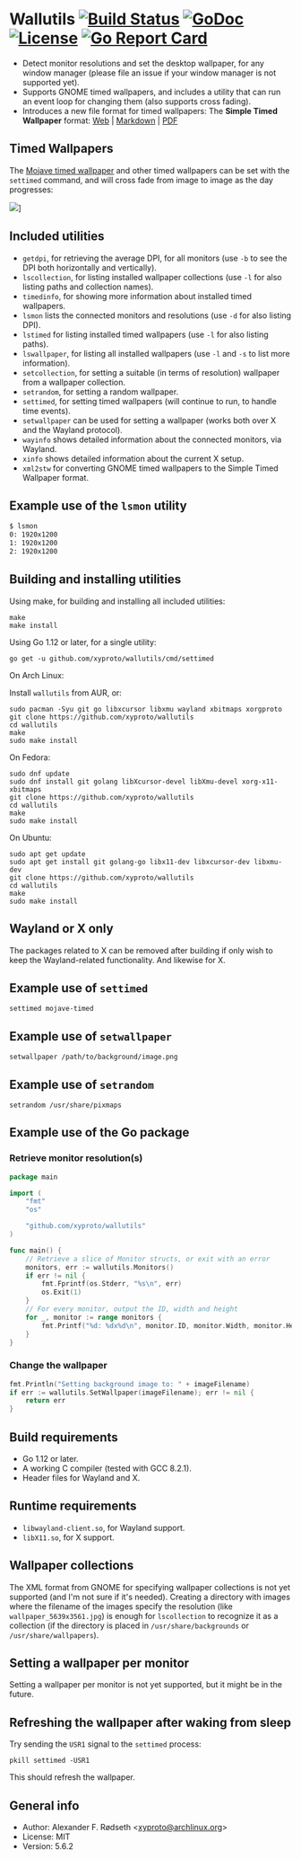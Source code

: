 # Wallutils [![Build Status](https://travis-ci.org/xyproto/wallutils.svg?branch=master)](https://travis-ci.org/xyproto/wallutils) [![GoDoc](https://godoc.org/github.com/xyproto/wallutils?status.svg)](http://godoc.org/github.com/xyproto/wallutils) [![License](http://img.shields.io/badge/license-MIT-green.svg?style=flat)](https://raw.githubusercontent.com/xyproto/wallutils/master/LICENSE) [![Go Report Card](https://goreportcard.com/badge/github.com/xyproto/wallutils)](https://goreportcard.com/report/github.com/xyproto/wallutils)

* Detect monitor resolutions and set the desktop wallpaper, for any window manager (please file an issue if your window manager is not supported yet).
* Supports GNOME timed wallpapers, and includes a utility that can run an event loop for changing them (also supports cross fading).
* Introduces a new file format for timed wallpapers: The **Simple Timed Wallpaper** format: [Web](https://github.com/xyproto/simpletimed/#specification) | [Markdown](https://github.com/xyproto/simpletimed/blob/master/stw-1.0.0.md) | [PDF](https://github.com/xyproto/simpletimed/raw/master/stw-1.0.0.pdf)

## Timed Wallpapers

The [Mojave timed wallpaper](https://github.com/japamax/gnome-mojave-timed-wallpaper) and other timed wallpapers can be set with the `settimed` command, and will cross fade from image to image as the day progresses:

![](https://i.redd.it/z5zx32pe3l311.gif)]

## Included utilities

  * `getdpi`, for retrieving the average DPI, for all monitors (use `-b` to see the DPI both horizontally and vertically).
  * `lscollection`, for listing installed wallpaper collections (use `-l` for also listing paths and collection names).
  * `timedinfo`, for showing more information about installed timed wallpapers.
  * `lsmon` lists the connected monitors and resolutions (use `-d` for also listing DPI).
  * `lstimed` for listing installed timed wallpapers (use `-l` for also listing paths).
  * `lswallpaper`, for listing all installed wallpapers (use `-l` and `-s` to list more information).
  * `setcollection`, for setting a suitable (in terms of resolution) wallpaper from a wallpaper collection.
  * `setrandom`, for setting a random wallpaper.
  * `settimed`, for setting timed wallpapers (will continue to run, to handle time events).
  * `setwallpaper` can be used for setting a wallpaper (works both over X and the Wayland protocol).
  * `wayinfo` shows detailed information about the connected monitors, via Wayland.
  * `xinfo` shows detailed information about the current X setup.
  * `xml2stw` for converting GNOME timed wallpapers to the Simple Timed Wallpaper format.

## Example use of the `lsmon` utility

```sh
$ lsmon
0: 1920x1200
1: 1920x1200
2: 1920x1200
```

## Building and installing utilities

Using make, for building and installing all included utilities:

    make
    make install

Using Go 1.12 or later, for a single utility:

    go get -u github.com/xyproto/wallutils/cmd/settimed

On Arch Linux:

Install `wallutils` from AUR, or:

    sudo pacman -Syu git go libxcursor libxmu wayland xbitmaps xorgproto
    git clone https://github.com/xyproto/wallutils
    cd wallutils
    make
    sudo make install

On Fedora:

    sudo dnf update
    sudo dnf install git golang libXcursor-devel libXmu-devel xorg-x11-xbitmaps
    git clone https://github.com/xyproto/wallutils
    cd wallutils
    make
    sudo make install

On Ubuntu:

    sudo apt get update
    sudo apt get install git golang-go libx11-dev libxcursor-dev libxmu-dev
    git clone https://github.com/xyproto/wallutils
    cd wallutils
    make
    sudo make install

## Wayland or X only

The packages related to X can be removed after building if only wish to keep the Wayland-related functionality. And likewise for X.

## Example use of `settimed`

    settimed mojave-timed

## Example use of `setwallpaper`

    setwallpaper /path/to/background/image.png

## Example use of `setrandom`

    setrandom /usr/share/pixmaps

## Example use of the Go package

### Retrieve monitor resolution(s)

~~~go
package main

import (
    "fmt"
    "os"

    "github.com/xyproto/wallutils"
)

func main() {
    // Retrieve a slice of Monitor structs, or exit with an error
    monitors, err := wallutils.Monitors()
    if err != nil {
        fmt.Fprintf(os.Stderr, "%s\n", err)
        os.Exit(1)
    }
    // For every monitor, output the ID, width and height
    for _, monitor := range monitors {
        fmt.Printf("%d: %dx%d\n", monitor.ID, monitor.Width, monitor.Height)
    }
}
~~~

### Change the wallpaper

```go
fmt.Println("Setting background image to: " + imageFilename)
if err := wallutils.SetWallpaper(imageFilename); err != nil {
    return err
}
```

## Build requirements

* Go 1.12 or later.
* A working C compiler (tested with GCC 8.2.1).
* Header files for Wayland and X.

## Runtime requirements

* `libwayland-client.so`, for Wayland support.
* `libX11.so`, for X support.

## Wallpaper collections

The XML format from GNOME for specifying wallpaper collections is not yet supported (and I'm not sure if it's needed). Creating a directory with images where the filename of the images specify the resolution (like `wallpaper_5639x3561.jpg`) is enough for `lscollection` to recognize it as a collection (if the directory is placed in `/usr/share/backgrounds` or `/usr/share/wallpapers`).

## Setting a wallpaper per monitor

Setting a wallpaper per monitor is not yet supported, but it might be in the future.

## Refreshing the wallpaper after waking from sleep

Try sending the `USR1` signal to the `settimed` process:

    pkill settimed -USR1

This should refresh the wallpaper.

## General info

* Author: Alexander F. Rødseth &lt;xyproto@archlinux.org&gt;
* License: MIT
* Version: 5.6.2
